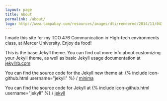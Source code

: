 ```yaml
---
layout: page
title: About
permalink: /about/
logo: http://www.tampabay.com/resources/images/dti/rendered/2014/11/0432416363_14269809_8col.jpg # Provide an avatar/logo
---
```

I made this site for my TCO 476 Communication in High-tech environments class, at Mercer University. Enjoy da food!

This is the base Jekyll theme. You can find out more info about customizing your Jekyll theme, as well as basic Jekyll usage documentation at [jekyllrb.com](http://jekyllrb.com/)

You can find the source code for the Jekyll new theme at:
{% include icon-github.html username="jekyll" %} /
[minima](https://github.com/jekyll/minima)

You can find the source code for Jekyll at
{% include icon-github.html username="jekyll" %} /
[jekyll](https://github.com/jekyll/jekyll)
